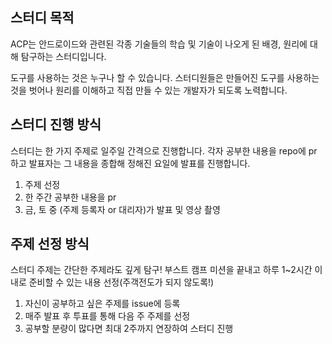 스터디 목적
-----
ACP는 안드로이드와 관련된 각종 기술들의 학습 및 기술이 나오게 된 배경, 원리에 대해 탐구하는 스터디입니다.

도구를 사용하는 것은 누구나 할 수 있습니다. 스터디원들은 만들어진 도구를 사용하는 것을 벗어나 원리를 이해하고 직접 만들 수 있는 개발자가 되도록 노력합니다.


스터디 진행 방식
---
스터디는 한 가지 주제로 일주일 간격으로 진행합니다. 각자 공부한 내용을 repo에 pr 하고 발표자는 그 내용을 종합해 정해진 요일에 발표를 진행합니다.

1. 주제 선정
2. 한 주간 공부한 내용을 pr
3. 금, 토 중 (주제 등록자 or 대리자)가 발표 및 영상 촬영

주제 선정 방식
---
스터디 주제는 간단한 주제라도 깊게 탐구!
부스트 캠프 미션을 끝내고 하루 1~2시간 이내로 준비할 수 있는 내용 선정(주객전도가 되지 않도록!)

1. 자신이 공부하고 싶은 주제를 issue에 등록
2. 매주 발표 후 투표를 통해 다음 주 주제를 선정
3. 공부할 분량이 많다면 최대 2주까지 연장하여 스터디 진행
